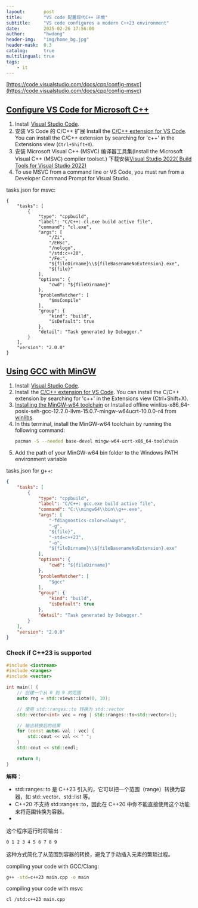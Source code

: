 ```yaml
---
layout:       post
title:        "VS code 配置现代C++ 环境"
subtitle:     "VS code configures a modern C++23 environment"
date:         2025-02-26 17:56:00
author:       "hwdong"
header-img:   "img/home_bg.jpg"
header-mask:  0.3
catalog:      true
multilingual: true
tags:
    - it
---
```


[https://code.visualstudio.com/docs/cpp/config-msvc](https://code.visualstudio.com/docs/cpp/config-msvc)

## [Configure VS Code for Microsoft C++](https://code.visualstudio.com/docs/cpp/config-msvc)

1. Install [Visual Studio Code](https://code.visualstudio.com/download).
2. 安装 VS Code 的 C/C++ 扩展 Install the [C/C++ extension for VS Code](https://marketplace.visualstudio.com/items?itemName=ms-vscode.cpptools). You can install the C/C++ extension by searching for 'c++' in the Extensions view (`Ctrl+Shift+X`).
3. 安装 Microsoft Visual C++ (MSVC) 编译器工具集(Install the Microsoft Visual C++ (MSVC) compiler toolset.) 下载安装[Visual Studio 2022( Build Tools for Visual Studio 2022)](https://visualstudio.microsoft.com/zh-hans/downloads/)
4. To use MSVC from a command line or VS Code, you must run from a Developer Command Prompt for Visual Studio.

tasks.json for msvc:
```
{
    "tasks": [
        {
            "type": "cppbuild",
            "label": "C/C++: cl.exe build active file",
            "command": "cl.exe",
            "args": [
                "/Zi",
                "/EHsc",
                "/nologo",
                "/std:c++20",
                "/Fe:",
                "${fileDirname}\\${fileBasenameNoExtension}.exe",
                "${file}"
            ],
            "options": {
                "cwd": "${fileDirname}"
            },
            "problemMatcher": [
                "$msCompile"
            ],
            "group": {
                "kind": "build",
                "isDefault": true
            },
            "detail": "Task generated by Debugger."
        }
    ],
    "version": "2.0.0"
}
```

## [Using GCC with MinGW](https://code.visualstudio.com/docs/cpp/config-mingw)
1. Install [Visual Studio Code](https://code.visualstudio.com/download).
2. Install the [C/C++ extension for VS Code](https://marketplace.visualstudio.com/items?itemName=ms-vscode.cpptools). You can install the C/C++ extension by searching for 'c++' in the Extensions view (Ctrl+Shift+X).
3. [Installing the MinGW-w64 toolchain](https://code.visualstudio.com/docs/cpp/config-mingw) or Installed offline winlibs-x86_64-posix-seh-gcc-12.2.0-llvm-15.0.7-mingw-w64ucrt-10.0.0-r4 from [winlibs](https://winlibs.com/#download-release).
4. In this terminal, install the MinGW-w64 toolchain by running the following command:
    ```bash
   pacman -S --needed base-devel mingw-w64-ucrt-x86_64-toolchain
   ```
6. Add the path of your MinGW-w64 bin folder to the Windows PATH environment variable
  
tasks.json for g++:

```json
{
    "tasks": [
        {
            "type": "cppbuild",
            "label": "C/C++: gcc.exe build active file",
            "command": "C:\\mingw64\\bin\\g++.exe",
            "args": [
                "-fdiagnostics-color=always",
                "-g",
                "${file}",
                "-std=c++23",
                "-o",
                "${fileDirname}\\${fileBasenameNoExtension}.exe"
            ],
            "options": {
                "cwd": "${fileDirname}"
            },
            "problemMatcher": [
                "$gcc"
            ],
            "group": {
                "kind": "build",
                "isDefault": true
            },
            "detail": "Task generated by Debugger."
        }
    ],
    "version": "2.0.0"
}
```

### Check if C++23 is supported 
```cpp
#include <iostream>
#include <ranges>
#include <vector>

int main() {
    // 创建一个从 0 到 9 的范围
    auto rng = std::views::iota(0, 10);

    // 使用 std::ranges::to 转换为 std::vector
    std::vector<int> vec = rng | std::ranges::to<std::vector>();

    // 输出转换后的结果
    for (const auto& val : vec) {
        std::cout << val << " ";
    }
    std::cout << std::endl;

    return 0;
}
```
**解释**：
- std::ranges::to 是 C++23 引入的，它可以把一个范围（range）转换为容器，如 std::vector、std::list 等。
- C++20 不支持 std::ranges::to，因此在 C++20 中你不能直接使用这个功能来将范围转换为容器。
- 
这个程序运行时将输出：
```bash
0 1 2 3 4 5 6 7 8 9
```
这种方式简化了从范围到容器的转换，避免了手动插入元素的繁琐过程。

compiling your code with GCC/Clang: 
```bash
g++ -std=c++23 main.cpp -o main
```

compiling your code with msvc 
```bash
cl /std:c++23 main.cpp
```
